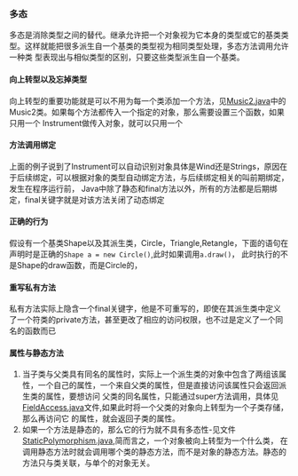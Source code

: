 ### 多态
多态是消除类型之间的替代。继承允许把一个对象视为它本身的类型或它的基类类型。这样就能把很多派生自一个基类的类型视为相同类型处理，多态方法调用允许一种类
型表现出与相似类型的区别，只要这些类型派生自一个基类。

#### 向上转型以及忘掉类型
向上转型的重要功能就是可以不用为每一个类添加一个方法，见[Music2.java](Music2.java)中的Music2类。如果每个方法都传入一个指定的对象，那么需要设置三个函数，如果只用一个
Instrument做传入对象，就可以只用一个

#### 方法调用绑定
上面的例子说到了Instrument可以自动识别对象具体是Wind还是Strings，原因在于后续绑定，可以根据对象的类型自动绑定方法，与后续绑定相关的叫前期绑定，发生在程序运行前，
Java中除了静态和final方法以外，所有的方法都是后期绑定，final关键字就是对该方法关闭了动态绑定


#### 正确的行为
假设有一个基类Shape以及其派生类，Circle，Triangle,Retangle，下面的语句在声明时是正确的`Shape a = new Circle()`,此时如果调用`a.draw()`，
此时执行的不是Shape的draw函数，而是Circle的，


#### 重写私有方法
私有方法实际上隐含一个final关键字，他是不可重写的，即使在其派生类中定义了一个符类的private方法，甚至更改了相应的访问权限，也不过是定义了一个同名的函数而已

#### 属性与静态方法
1. 当子类与父类具有同名的属性时，实际上一个派生类的对象中包含了两组该属性，一个自己的属性，一个来自父类的属性，但是直接访问该属性只会返回派生类的属性，要想访问
父类的同名属性，只能通过super方法调用，具体见[FieldAccess.java](FieldAccess.java)文件,如果此时将一个父类的对象向上转型为一个子类存储，那么再访问它
的属性，就会返回子类的属性。
2. 如果一个方法是静态的，那么它的行为就不具有多态性-见文件[StaticPolymorphism.java](StaticPolymorphism.java),简而言之，一个对象被向上转型为一个什么类，
在调用静态方法时就会调用哪个类的静态方法，而不是对象的静态方法。静态的方法只与类关联，与单个的对象无关。


